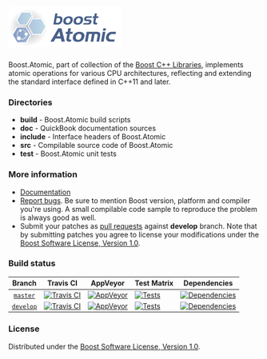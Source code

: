 # ![Boost.Atomic](doc/logo.png)

Boost.Atomic, part of collection of the [Boost C++ Libraries](https://github.com/boostorg), implements atomic operations for various CPU architectures, reflecting and extending the standard interface defined in C++11 and later.

### Directories

* **build** - Boost.Atomic build scripts
* **doc** - QuickBook documentation sources
* **include** - Interface headers of Boost.Atomic
* **src** - Compilable source code of Boost.Atomic
* **test** - Boost.Atomic unit tests

### More information

* [Documentation](https://www.boost.org/libs/atomic)
* [Report bugs](https://github.com/boostorg/atomic/issues/new). Be sure to mention Boost version, platform and compiler you're using. A small compilable code sample to reproduce the problem is always good as well.
* Submit your patches as [pull requests](https://github.com/boostorg/atomic/compare) against **develop** branch. Note that by submitting patches you agree to license your modifications under the [Boost Software License, Version 1.0](https://www.boost.org/LICENSE_1_0.txt).

### Build status

Branch          | Travis CI | AppVeyor | Test Matrix | Dependencies |
:-------------: | --------- | -------- | ----------- | ------------ |
[`master`](https://github.com/boostorg/atomic/tree/master) | [![Travis CI](https://travis-ci.org/boostorg/atomic.svg?branch=master)](https://travis-ci.org/boostorg/atomic) | [![AppVeyor](https://ci.appveyor.com/api/projects/status/c64xu59bydnmb7kt/branch/master?svg=true)](https://ci.appveyor.com/project/Lastique/atomic/branch/master) | [![Tests](https://img.shields.io/badge/matrix-master-brightgreen.svg)](http://www.boost.org/development/tests/master/developer/atomic.html) | [![Dependencies](https://img.shields.io/badge/deps-master-brightgreen.svg)](https://pdimov.github.io/boostdep-report/master/atomic.html)
[`develop`](https://github.com/boostorg/atomic/tree/develop) | [![Travis CI](https://travis-ci.org/boostorg/atomic.svg?branch=develop)](https://travis-ci.org/boostorg/atomic) | [![AppVeyor](https://ci.appveyor.com/api/projects/status/c64xu59bydnmb7kt/branch/develop?svg=true)](https://ci.appveyor.com/project/Lastique/atomic/branch/develop) | [![Tests](https://img.shields.io/badge/matrix-develop-brightgreen.svg)](http://www.boost.org/development/tests/develop/developer/atomic.html) | [![Dependencies](https://img.shields.io/badge/deps-develop-brightgreen.svg)](https://pdimov.github.io/boostdep-report/develop/atomic.html)

### License

Distributed under the [Boost Software License, Version 1.0](https://www.boost.org/LICENSE_1_0.txt).
